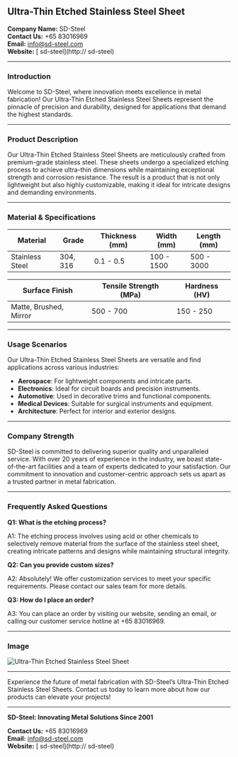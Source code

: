 ## Ultra-Thin Etched Stainless Steel Sheet

**Company Name:** SD-Steel  
**Contact Us:** +65 83016969  
**Email:** info@sd-steel.com  
**Website:** [ sd-steel](http:// sd-steel)

---

### Introduction

Welcome to SD-Steel, where innovation meets excellence in metal fabrication! Our Ultra-Thin Etched Stainless Steel Sheets represent the pinnacle of precision and durability, designed for applications that demand the highest standards.

---

### Product Description

Our Ultra-Thin Etched Stainless Steel Sheets are meticulously crafted from premium-grade stainless steel. These sheets undergo a specialized etching process to achieve ultra-thin dimensions while maintaining exceptional strength and corrosion resistance. The result is a product that is not only lightweight but also highly customizable, making it ideal for intricate designs and demanding environments.

---

### Material & Specifications

| **Material**           | **Grade**        | **Thickness (mm)** | **Width (mm)** | **Length (mm)** |
|------------------------|------------------|--------------------|----------------|-----------------|
| Stainless Steel        | 304, 316         | 0.1 - 0.5          | 100 - 1500     | 500 - 3000      |

| **Surface Finish**     | **Tensile Strength (MPa)** | **Hardness (HV)** |
|------------------------|----------------------------|-------------------|
| Matte, Brushed, Mirror  | 500 - 700                  | 150 - 250         |

---

### Usage Scenarios

Our Ultra-Thin Etched Stainless Steel Sheets are versatile and find applications across various industries:

- **Aerospace**: For lightweight components and intricate parts.
- **Electronics**: Ideal for circuit boards and precision instruments.
- **Automotive**: Used in decorative trims and functional components.
- **Medical Devices**: Suitable for surgical instruments and equipment.
- **Architecture**: Perfect for interior and exterior designs.

---

### Company Strength

SD-Steel is committed to delivering superior quality and unparalleled service. With over 20 years of experience in the industry, we boast state-of-the-art facilities and a team of experts dedicated to your satisfaction. Our commitment to innovation and customer-centric approach sets us apart as a trusted partner in metal fabrication.

---

### Frequently Asked Questions

**Q1: What is the etching process?**

A1: The etching process involves using acid or other chemicals to selectively remove material from the surface of the stainless steel sheet, creating intricate patterns and designs while maintaining structural integrity.

**Q2: Can you provide custom sizes?**

A2: Absolutely! We offer customization services to meet your specific requirements. Please contact our sales team for more details.

**Q3: How do I place an order?**

A3: You can place an order by visiting our website, sending an email, or calling our customer service hotline at +65 83016969.

---

### Image

![Ultra-Thin Etched Stainless Steel Sheet](https://github.com/user-attachments/assets/2567258e-e124-4816-932d-1809bd27ef0b)

---

Experience the future of metal fabrication with SD-Steel’s Ultra-Thin Etched Stainless Steel Sheets. Contact us today to learn more about how our products can elevate your projects!

---

**SD-Steel: Innovating Metal Solutions Since 2001**

**Contact Us:** +65 83016969  
**Email:** info@sd-steel.com  
**Website:** [ sd-steel](http:// sd-steel)